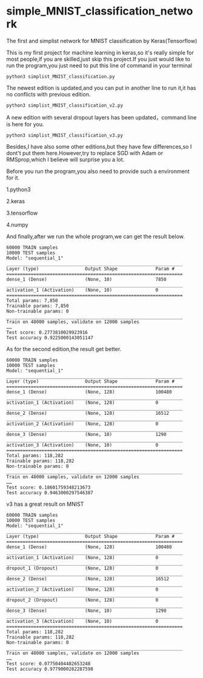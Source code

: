 # simple_MNIST_classification_network
The first and simplist network for MNIST classification by Keras(Tensorflow)

This is my first project for machine learning in keras,so it's really simple for most people,if you are skilled,just skip this project.If you just would like to run the program,you just need to put this line of command in your terminal

```
python3 simplist_MNIST_classification.py
```
The newest edition is updated,and you can put in another line to run it,it has no conflicts with previous edition.
```
python3 simplist_MNIST_classification_v2.py
```
A new edition with several dropout layers has been updated，command line is here for you.
```
python3 simplist_MNIST_classification_v3.py
```
Besides,I have also some other editions,but they have few differences,so I dont't put them here.However,try to replace SGD with Adam or RMSprop,which I believe will surprise you a lot.

Before you run the program,you also need to provide such a environment for it.

1.python3

2.keras

3.tensorflow

4.numpy

And finally,after we run the whole program,we can get the result below.

```
60000 TRAIN samples
10000 TEST samples
Model: "sequential_1"
_________________________________________________________________
Layer (type)                 Output Shape              Param #   
=================================================================
dense_1 (Dense)              (None, 10)                7850      
_________________________________________________________________
activation_1 (Activation)    (None, 10)                0         
=================================================================
Total params: 7,850
Trainable params: 7,850
Non-trainable params: 0
_________________________________________________________________
Train on 48000 samples, validate on 12000 samples
……
Test score: 0.2773810029923916
Test accuracy 0.9225000143051147
```
As for the second edition,the result get better.
```
60000 TRAIN samples
10000 TEST samples
Model: "sequential_1"
_________________________________________________________________
Layer (type)                 Output Shape              Param #   
=================================================================
dense_1 (Dense)              (None, 128)               100480    
_________________________________________________________________
activation_1 (Activation)    (None, 128)               0         
_________________________________________________________________
dense_2 (Dense)              (None, 128)               16512     
_________________________________________________________________
activation_2 (Activation)    (None, 128)               0         
_________________________________________________________________
dense_3 (Dense)              (None, 10)                1290      
_________________________________________________________________
activation_3 (Activation)    (None, 10)                0         
=================================================================
Total params: 118,282
Trainable params: 118,282
Non-trainable params: 0
_________________________________________________________________
Train on 48000 samples, validate on 12000 samples
……
Test score: 0.18601759348213673
Test accuracy 0.9463000297546387
```
v3 has a great result on MNIST
```
60000 TRAIN samples
10000 TEST samples
Model: "sequential_1"
_________________________________________________________________
Layer (type)                 Output Shape              Param #   
=================================================================
dense_1 (Dense)              (None, 128)               100480    
_________________________________________________________________
activation_1 (Activation)    (None, 128)               0         
_________________________________________________________________
dropout_1 (Dropout)          (None, 128)               0         
_________________________________________________________________
dense_2 (Dense)              (None, 128)               16512     
_________________________________________________________________
activation_2 (Activation)    (None, 128)               0         
_________________________________________________________________
dropout_2 (Dropout)          (None, 128)               0         
_________________________________________________________________
dense_3 (Dense)              (None, 10)                1290      
_________________________________________________________________
activation_3 (Activation)    (None, 10)                0         
=================================================================
Total params: 118,282
Trainable params: 118,282
Non-trainable params: 0
_________________________________________________________________
Train on 48000 samples, validate on 12000 samples
……
Test score: 0.07750404482653248
Test accuracy 0.9779000282287598
```
